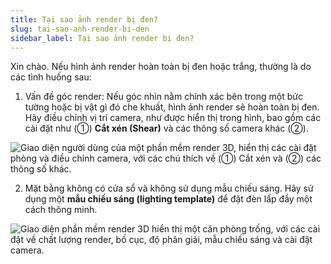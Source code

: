 ```yaml
---
title: Tại sao ảnh render bị đen?
slug: tai-sao-anh-render-bi-den
sidebar_label: Tại sao ảnh render bị đen?
---
```


Xin chào. Nếu hình ảnh render hoàn toàn bị đen hoặc trắng, thường là do các tình huống sau:

1. Vấn đề góc render: Nếu góc nhìn nằm chính xác bên trong một bức tường hoặc bị vật gì đó che khuất, hình ảnh render sẽ hoàn toàn bị đen. Hãy điều chỉnh vị trí camera, như được hiển thị trong hình, bao gồm các cài đặt như (①) **Cắt xén (Shear)** và các thông số camera khác (②).

![Giao diện người dùng của một phần mềm render 3D, hiển thị các cài đặt phòng và điều chỉnh camera, với các chú thích về (①) Cắt xén và (②) các thông số khác.](https://storage.googleapis.com/jegavn_kb/images/6155d8c0-e592-4e5b-b8d9-08e40f80dd2e.png)

2. Mặt bằng không có cửa sổ và không sử dụng mẫu chiếu sáng. Hãy sử dụng một **mẫu chiếu sáng (lighting template)** để đặt đèn lấp đầy một cách thông minh.

![Giao diện phần mềm render 3D hiển thị một căn phòng trống, với các cài đặt về chất lượng render, bố cục, độ phân giải, mẫu chiếu sáng và cài đặt camera.](https://storage.googleapis.com/jegavn_kb/images/864a4cb1-c90e-4325-9bb1-25ff23c7370f.png)